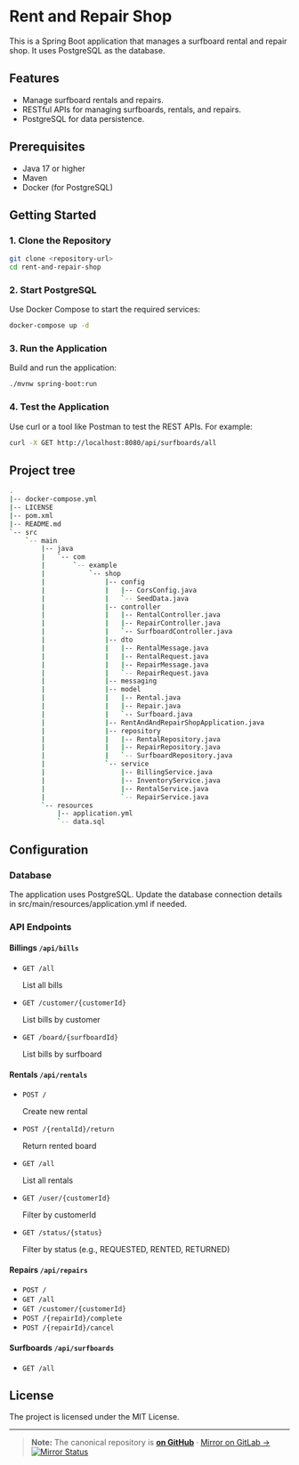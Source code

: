 # Rent and Repair Shop

This is a Spring Boot application that manages a surfboard rental and repair shop. It uses PostgreSQL as the database.

## Features

- Manage surfboard rentals and repairs.
- RESTful APIs for managing surfboards, rentals, and repairs.
- PostgreSQL for data persistence.

## Prerequisites

- Java 17 or higher
- Maven
- Docker (for PostgreSQL)

## Getting Started

### 1. Clone the Repository

```bash
git clone <repository-url>
cd rent-and-repair-shop
```

### 2. Start PostgreSQL

Use Docker Compose to start the required services:

```bash
docker-compose up -d
```

### 3. Run the Application

Build and run the application:

```bash
./mvnw spring-boot:run
```

### 4. Test the Application

Use curl or a tool like Postman to test the REST APIs. For example:

```bash
curl -X GET http://localhost:8080/api/surfboards/all
```

## Project tree

```sh
.
|-- docker-compose.yml
|-- LICENSE
|-- pom.xml
|-- README.md
`-- src
    `-- main
        |-- java
        |   `-- com
        |       `-- example
        |           `-- shop
        |               |-- config
        |               |   |-- CorsConfig.java
        |               |   `-- SeedData.java
        |               |-- controller
        |               |   |-- RentalController.java
        |               |   |-- RepairController.java
        |               |   `-- SurfboardController.java
        |               |-- dto
        |               |   |-- RentalMessage.java
        |               |   |-- RentalRequest.java
        |               |   |-- RepairMessage.java
        |               |   `-- RepairRequest.java
        |               |-- messaging
        |               |-- model
        |               |   |-- Rental.java
        |               |   |-- Repair.java
        |               |   `-- Surfboard.java
        |               |-- RentAndAndRepairShopApplication.java
        |               |-- repository
        |               |   |-- RentalRepository.java
        |               |   |-- RepairRepository.java
        |               |   `-- SurfboardRepository.java
        |               `-- service
        |                   |-- BillingService.java
        |                   |-- InventoryService.java
        |                   |-- RentalService.java
        |                   `-- RepairService.java
        `-- resources
            |-- application.yml
            `-- data.sql
```

## Configuration

### Database

The application uses PostgreSQL. Update the database connection details in src/main/resources/application.yml if needed.

### API Endpoints

#### Billings `/api/bills`

- `GET /all`

    List all bills
- `GET /customer/{customerId}`

    List bills by customer
- `GET /board/{surfboardId}`

    List bills by surfboard

#### Rentals `/api/rentals`

- `POST /`

    Create new rental
- `POST /{rentalId}/return`

    Return rented board
- `GET /all`

    List all rentals
- `GET /user/{customerId}`

    Filter by customerId
- `GET /status/{status}`

    Filter by status (e.g., REQUESTED, RENTED, RETURNED)

#### Repairs `/api/repairs`

- `POST /`
- `GET /all`
- `GET /customer/{customerId}`
- `POST /{repairId}/complete`
- `POST /{repairId}/cancel`

#### Surfboards `/api/surfboards`

- `GET /all`

## License

The project is licensed under the MIT License.

---
> **Note:** The canonical repository is [**on GitHub**](https://github.com/vr33ni/rent-and-repair-shop-spring) · [Mirror on GitLab →](https://gitlab.com/vr33ni-personal/rent-and-repair-shop-spring) [![Mirror Status](https://github.com/vr33ni/rent-and-repair-shop-spring/actions/workflows/mirror.yml/badge.svg)](https://github.com/vr33ni/rent-and-repair-shop-spring/actions/workflows/mirror.yml)

